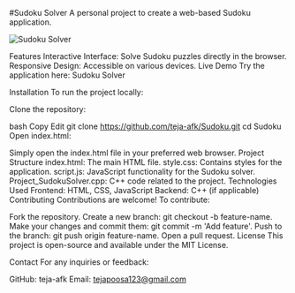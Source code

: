 #Sudoku Solver
A personal project to create a web-based Sudoku application.

![Sudoku Solver](image.png)

Features
Interactive Interface: Solve Sudoku puzzles directly in the browser.
Responsive Design: Accessible on various devices.
Live Demo
Try the application here: Sudoku Solver

Installation
To run the project locally:

Clone the repository: 

bash
Copy
Edit
git clone https://github.com/teja-afk/Sudoku.git
cd Sudoku
Open index.html:

Simply open the index.html file in your preferred web browser.
Project Structure
index.html: The main HTML file.
style.css: Contains styles for the application.
script.js: JavaScript functionality for the Sudoku solver.
Project_SudokuSolver.cpp: C++ code related to the project.
Technologies Used
Frontend: HTML, CSS, JavaScript
Backend: C++ (if applicable)
Contributing
Contributions are welcome! To contribute:

Fork the repository.
Create a new branch: git checkout -b feature-name.
Make your changes and commit them: git commit -m 'Add feature'.
Push to the branch: git push origin feature-name.
Open a pull request.
License
This project is open-source and available under the MIT License.

Contact
For any inquiries or feedback:

GitHub: teja-afk
Email: tejapoosa123@gmail.com